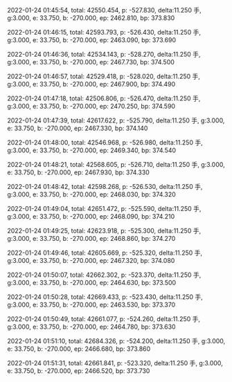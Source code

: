 2022-01-24 01:45:54, total: 42550.454, p: -527.830, delta:11.250 手, g:3.000, e: 33.750, b: -270.000, ep: 2462.810, bp: 373.830

2022-01-24 01:46:15, total: 42593.793, p: -526.430, delta:11.250 手, g:3.000, e: 33.750, b: -270.000, ep: 2463.090, bp: 373.690

2022-01-24 01:46:36, total: 42534.143, p: -528.270, delta:11.250 手, g:3.000, e: 33.750, b: -270.000, ep: 2467.730, bp: 374.500

2022-01-24 01:46:57, total: 42529.418, p: -528.020, delta:11.250 手, g:3.000, e: 33.750, b: -270.000, ep: 2467.900, bp: 374.490

2022-01-24 01:47:18, total: 42506.806, p: -526.470, delta:11.250 手, g:3.000, e: 33.750, b: -270.000, ep: 2470.250, bp: 374.590

2022-01-24 01:47:39, total: 42617.622, p: -525.790, delta:11.250 手, g:3.000, e: 33.750, b: -270.000, ep: 2467.330, bp: 374.140

2022-01-24 01:48:00, total: 42546.968, p: -526.980, delta:11.250 手, g:3.000, e: 33.750, b: -270.000, ep: 2469.340, bp: 374.540

2022-01-24 01:48:21, total: 42568.605, p: -526.710, delta:11.250 手, g:3.000, e: 33.750, b: -270.000, ep: 2467.930, bp: 374.330

2022-01-24 01:48:42, total: 42598.268, p: -526.530, delta:11.250 手, g:3.000, e: 33.750, b: -270.000, ep: 2468.030, bp: 374.320

2022-01-24 01:49:04, total: 42651.472, p: -525.590, delta:11.250 手, g:3.000, e: 33.750, b: -270.000, ep: 2468.090, bp: 374.210

2022-01-24 01:49:25, total: 42623.918, p: -525.300, delta:11.250 手, g:3.000, e: 33.750, b: -270.000, ep: 2468.860, bp: 374.270

2022-01-24 01:49:46, total: 42605.669, p: -525.320, delta:11.250 手, g:3.000, e: 33.750, b: -270.000, ep: 2467.320, bp: 374.080

2022-01-24 01:50:07, total: 42662.302, p: -523.370, delta:11.250 手, g:3.000, e: 33.750, b: -270.000, ep: 2464.630, bp: 373.500

2022-01-24 01:50:28, total: 42669.433, p: -523.430, delta:11.250 手, g:3.000, e: 33.750, b: -270.000, ep: 2463.530, bp: 373.370

2022-01-24 01:50:49, total: 42661.077, p: -524.260, delta:11.250 手, g:3.000, e: 33.750, b: -270.000, ep: 2464.780, bp: 373.630

2022-01-24 01:51:10, total: 42684.326, p: -524.200, delta:11.250 手, g:3.000, e: 33.750, b: -270.000, ep: 2466.680, bp: 373.860

2022-01-24 01:51:31, total: 42661.841, p: -523.320, delta:11.250 手, g:3.000, e: 33.750, b: -270.000, ep: 2466.520, bp: 373.730